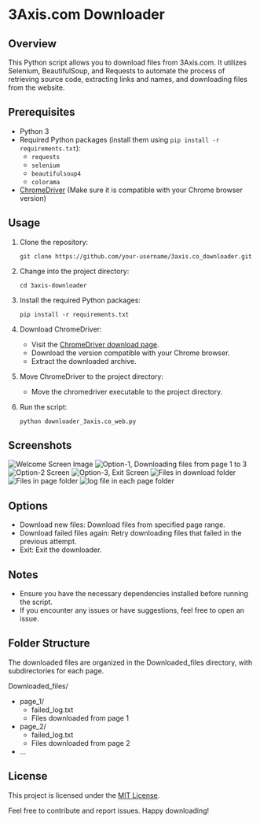 # 3Axis.com Downloader

## Overview

This Python script allows you to download files from 3Axis.com. It utilizes Selenium, BeautifulSoup, and Requests to automate the process of retrieving source code, extracting links and names, and downloading files from the website.

## Prerequisites

- Python 3
- Required Python packages (install them using `pip install -r requirements.txt`):
  - `requests`
  - `selenium`
  - `beautifulsoup4`
  - `colorama`
- [ChromeDriver](https://sites.google.com/chromium.org/driver/) (Make sure it is compatible with your Chrome browser version)

## Usage

1. Clone the repository:
   ```
   git clone https://github.com/your-username/3axis.co_downloader.git

2. Change into the project directory:
   ```
   cd 3axis-downloader
3. Install the required Python packages:
   ```
   pip install -r requirements.txt

4. Download ChromeDriver:
   - Visit the <a href="https://sites.google.com/chromium.org/driver/downloads">ChromeDriver download page</a>.
   - Download the version compatible with your Chrome browser.
   - Extract the downloaded archive.

5. Move ChromeDriver to the project directory:
   - Move the chromedriver executable to the project directory.

6. Run the script:
   ```
   python downloader_3axis.co_web.py

## Screenshots

![Welcome Screen Image](Screenshots/1.png)
![Option-1, Downloading files from page 1 to 3](Screenshots/3.png)
![Option-2 Screen](Screenshots/2.png)
![Option-3, Exit Screen](Screenshots/4.png)
![Files in download folder](Screenshots/5.png)
![Files in page folder](Screenshots/6.png)
![log file in each page folder](Screenshots/7.png)



## Options
- Download new files: Download files from specified page range.
- Download failed files again: Retry downloading files that failed in the previous attempt.
- Exit: Exit the downloader.

## Notes
- Ensure you have the necessary dependencies installed before running the script.
- If you encounter any issues or have suggestions, feel free to open an issue.


## Folder Structure
The downloaded files are organized in the Downloaded_files directory, with subdirectories for each page.

Downloaded_files/
 - page_1/
    - failed_log.txt
    - Files downloaded from page 1
 - page_2/
    - failed_log.txt
    - Files downloaded from page 2
 - ...


## License
This project is licensed under the [MIT License](https://github.com/MrManiesh/3axis.co_downloader/blob/main/LICENSE).

Feel free to contribute and report issues. Happy downloading!
